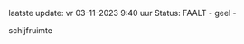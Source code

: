 laatste update: 
vr 03-11-2023  9:40   uur 
Status: FAALT - geel - 
<div class="service Y">schijfruimte</div>